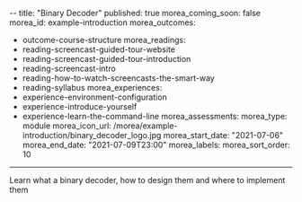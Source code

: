 --
title: "Binary Decoder"
published: true
morea_coming_soon: false
morea_id: example-introduction
morea_outcomes:
  - outcome-course-structure
morea_readings:
  - reading-screencast-guided-tour-website
  - reading-screencast-guided-tour-introduction
  - reading-screencast-intro
  - reading-how-to-watch-screencasts-the-smart-way
  - reading-syllabus
morea_experiences:
  - experience-environment-configuration
  - experience-introduce-yourself
  - experience-learn-the-command-line
morea_assessments:
morea_type: module
morea_icon_url: /morea/example-introduction/binary_decoder_logo.jpg
morea_start_date: "2021-07-06"
morea_end_date: "2021-07-09T23:00"
morea_labels:
morea_sort_order: 10
---

Learn what a binary decoder, how to design them and where to implement them
